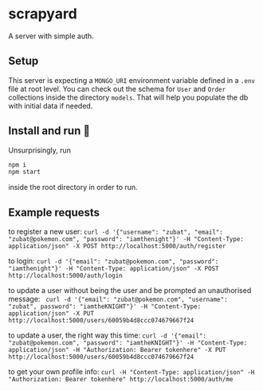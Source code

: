 # scrapyard

A server with simple auth.

## Setup

This server is expecting a `MONGO_URI` environment variable defined in a `.env` file at root level.
You can check out the schema for `User` and `Order` collections inside the directory `models`.
That will help you populate the db with initial data if needed.

## Install and run :runner:

Unsurprisingly, run 

```sh
npm i
npm start
```
inside the root directory in order to run.

## Example requests

to register a new user: `curl -d '{"username": "zubat", "email": "zubat@pokemon.com", "password": "iamthenight"}' -H "Content-Type: application/json" -X POST http://localhost:5000/auth/register`

to login: `curl -d '{"email": "zubat@pokemon.com", "password": "iamthenight"}' -H "Content-Type: application/json" -X POST http://localhost:5000/auth/login`

to update a user without being the user and be prompted an unauthorised message: `
curl -d '{"email": "zubat@pokemon.com", "username": "zubat", password": "iamtheKNIGHT"}' -H "Content-Type: application/json" -X PUT http://localhost:5000/users/60059b4d8ccc074679667f24`

to update a user, the right way this time: `curl -d '{"email": "zubat@pokemon.com", "password": "iamtheKNIGHT"}' -H "Content-Type: application/json" -H "Authorization: Bearer tokenhere" -X PUT http://localhost:5000/users/60059b4d8ccc074679667f24`

to get your own profile info: `curl -H "Content-Type: application/json" -H "Authorization: Bearer tokenhere" http://localhost:5000/auth/me`
